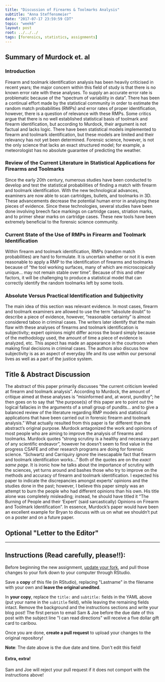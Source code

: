 ```yaml
---
title: "Discussion of Firearms & Toolmarks Analysis"
subtitle: "Anna Steffensmeier"
date: "2017-07-17 23:59:59 CDT"
topic: "week6"
layout: post
root: ../../../
tags: [forensics, statistics, assignments]
---
```

 
## Summary of Murdock et. al

### Introduction

Firearm and toolmark identification analysis has been heavily criticised in recent years; the major concern within this field of study is that there is no known error rate with these analyses. To supply an accurate error rate is problematic because of the “spectrum of variability in data”. There has been a continual effort made by the statistical community in order to estimate the random match probabilities (RMPs) and error rates of proper identification, however, there is a question of relevance with these RMPs. Some critics argue that there is no well established statistical basis of toolmark and firearm identification, but according to Murdock, their argument is not factual and lacks logic. There have been statistical models implemented to firearm and toolmark identification, but these models are limited and their relevancy has not yet been determined. Forensic science, however, is not the only science that lacks an exact structured model; for example, a meteorologist has no absolute guarantee of predicting the weather. 


### Review of the Current Literature in Statistical Applications for Firearms and Toolmarks

Since the early 20th century, numerous studies have been conducted to develop and test the statistical probabilities of finding a match with firearm and toolmark identification. With the  new technological advances, examiners are now able to scan cartridges, bullets, and toolmarks in 3D. These advancements decrease the potential human error in analysing these pieces of evidence. Since these technologies, several studies have been done involving breech face markings on cartridge cases, striation marks, and to primer shear marks on cartridge cases. These new tools have been extremely beneficial to the forensic science community. 


### Current State of the Use of RMPs in Firearm and Toolmark Identification

Within firearm and toolmark identification, RMPs (random match probabilities) are hard to formulate. It is uncertain whether or not it is even reasonable to apply a RMP to the identification of firearms and toolmarks  because of “the tool working surfaces, many of which are microscopically unique… may not remain stable over time”. Because of this and other factors, it will be challenging to produce a statistical model that can correctly identify the random toolmarks left by some tools.


### Absolute Versus Practical Identification and Subjectivity

The main idea of this section was relevant evidence. In most cases, firearm and toolmark examiners are allowed to use the term “absolute doubt” to describe a piece of evidence, however, “reasonable certainty” is almost considered taboo in criminal cases. The writers later identify that the main flaw with these analyses of firearms and toolmark identification is subjectivity; expert opinions might differ across the board simply because of the methodology used, the amount of time a piece of evidence is analyzed, etc. This aspect has made an appearance in the courtroom when making final decisions in criminal cases. The authors also discuss how subjectivity is as an aspect of everyday life and its use within our personal lives as well as a part of the justice system. 


## Title & Abstract Discussion

The abstract of this paper primarily discusses “the current criticism leveled at firearm and toolmark analysis”. According to Murdock, the amount of critique aimed at these analyses is “misinformed and, at worst, punditry”; he then goes on to say that “the purpose(s) of this paper are to point out the logical fallacies in the arguments of a small group of pundits… and to give a balanced review of the literature regarding RMP models and statistical applications that have been carried out in forensic firearm and toolmark analysis.” What actually resulted from this paper is far different than the abstract’s original purpose. Murdock antagonized the work and opinions of most people who are aiming to improve the analysis of firearms and toolmarks. Murdock quotes “strong scrutiny is a healthy and necessary part of any scientific endeavor”, however he doesn’t seem to find value in the progress CSAFE and other research programs are doing for forensic science. “Schwartz and Carriquiry *ignore* the inescapable fact that firearm and toolmark identification works...” Both of the quotes are on the *exact same page*. It is ironic how he talks about the importance of scrutiny with the sciences, yet turns around and bashes those who try to improve on the methods and accuracy of firearm and toolmark identification. I expected his paper to indicate the discrepancies amongst experts’ opinions and the studies done in the past; however, I believe this paper simply was an attempt to burn the people who had different opinions than his own. His title alone was completely misleading; instead, he should have titled it “The Burning of People and their ‘Expert’ (said sarcastically) Opinions on Firearm and Toolmark Identification”. In essence, Murdock’s paper would have been an excellent example for Bryan to discuss with us on what we shouldn’t put on a poster and on a future paper.


## Optional "Letter to the Editor"

___
 
## Instructions (Read carefully, please!!):

Before beginning the new assignment, [update your fork](https://github.com/CSAFE-ISU/REU-blog/blob/master/update_instructions/Update_instructions.md), and pull those changes to your fork down to your computer through RStudio. 

Save a **copy** of this file (in RStudio), replacing "Lastname" in the filename with your own and **leave the original unedited**.

In **your copy**, replace the `title:` and `subtitle:` fields in the YAML above (put your name in the `subtitle` field), while leaving the remaining fields intact. Remove the background and the instructions sections and write your blog post! The first person to email Sam & Joe before the due date of this post with the subject line "I can read directions" will receive a five dollar gift card to caribou. 

Once you are done, **create a pull request** to upload your changes to the original repository!

**Note**: The date above is the due date and time. Don't edit this field! 

#### Extra, extra!  

Sam and Joe will reject your pull request if it does not comport with the instructions above! 
